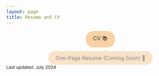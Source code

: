 ```yaml
---
layout: page
title: Resume and CV
---
```

<div class="button-container">
  <a href="/CV_Miti_gen.pdf" class="button">CV 📚</a>
  <a href="#" class="button disabled">One-Page Resume (Coming Soon) 📄</a>
</div>
<small>Last updated: July 2024</small>

<style>
  .button-container {
    display: flex;
    flex-direction: column;
    align-items: center;
    gap: 10px;
  }
  .button {
    display: inline-block;
    padding: 10px 20px;
    background-color: #f8d2a6;
    color: #333;
    text-decoration: none;
    border-radius: 20px;
    width: auto;
  }
  .disabled {
    opacity: 0.6;
    cursor: not-allowed;
  }
</style>
